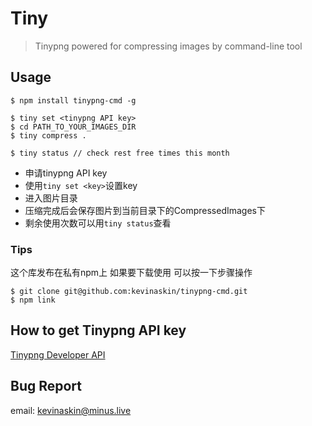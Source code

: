 # Tiny

> Tinypng powered for compressing images by command-line tool

## Usage

```
$ npm install tinypng-cmd -g

$ tiny set <tinypng API key>
$ cd PATH_TO_YOUR_IMAGES_DIR
$ tiny compress .

$ tiny status // check rest free times this month
```
- 申请tinypng API key
- 使用`tiny set <key>`设置key
- 进入图片目录
- 压缩完成后会保存图片到当前目录下的CompressedImages下
- 剩余使用次数可以用`tiny status`查看

### Tips
这个库发布在私有npm上 
如果要下载使用
可以按一下步骤操作
```
$ git clone git@github.com:kevinaskin/tinypng-cmd.git
$ npm link
```

## How to get Tinypng API key

[Tinypng Developer API](https://tinypng.com/developers)

## Bug Report

email: kevinaskin@minus.live
